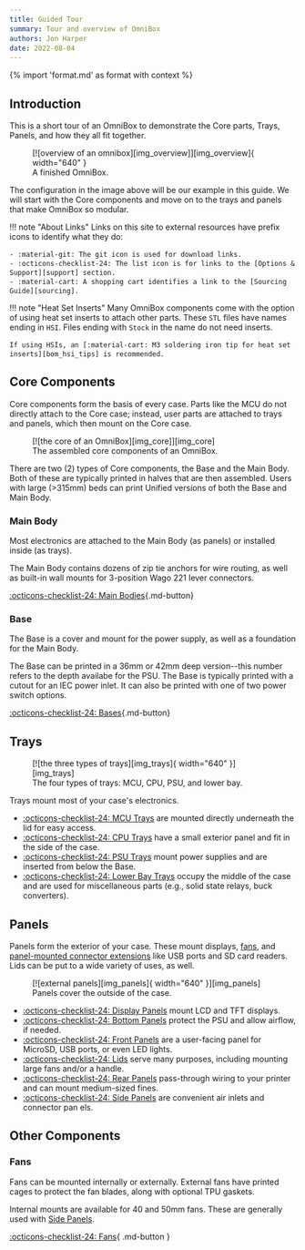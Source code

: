 ```yaml
---
title: Guided Tour
summary: Tour and overview of OmniBox
authors: Jon Harper
date: 2022-08-04
---
```


{% import 'format.md' as format with context %}

## Introduction

This is a short tour of an OmniBox to demonstrate the Core parts, Trays, Panels, and how they all fit together.

<figure markdown>
  [![overview of an omnibox][img_overview]][img_overview]{ width="640" }
  <figcaption>A finished OmniBox.</figcaption>
</figure>

The configuration in the image above will be our example in this guide. We will start with the Core components and move on to the trays and panels that make OmniBox so modular. 

!!! note "About Links"
    Links on this site to external resources have prefix icons to identify what they do:

    - :material-git: The git icon is used for download links.
    - :octicons-checklist-24: The list icon is for links to the [Options & Support][support] section.
    - :material-cart: A shopping cart identifies a link to the [Sourcing Guide][sourcing].

!!! note "Heat Set Inserts"
    Many OmniBox components come with the option of using heat set inserts to attach other parts. These `STL`
    files have names ending in `HSI`. Files ending with `Stock` in the name do not need inserts.

    If using HSIs, an [:material-cart: M3 soldering iron tip for heat set inserts][bom_hsi_tips] is recommended.

## Core Components

Core components form the basis of every case. Parts like the MCU do not directly attach to the Core case; instead, user
parts are attached to trays and panels, which then mount on the Core case.

<figure markdown>
  [![the core of an OmniBox][img_core]][img_core]
  <figcaption>The assembled core components of an OmniBox.</figcaption>
</figure>

There are two (2) types of Core components, the Base and the Main Body. Both of these are typically printed in halves
that are then assembled. Users with large (>315mm) beds can print Unified versions of both the Base and Main Body.

### Main Body

Most electronics are attached to the Main Body (as panels) or installed inside (as trays).

The Main Body contains dozens of zip tie anchors for wire routing, as well as built-in wall mounts for 3-position Wago 221
lever connectors.

[:octicons-checklist-24: Main Bodies][main_body]{.md-button}

### Base

The Base is a cover and mount for the power supply, as well as a foundation for the Main Body.

The Base can be printed in a 36mm or 42mm deep version--this number refers to the depth availabe for the PSU. The
Base is typically printed with a cutout for an IEC power inlet. It can also be printed with one of two power switch
options.

[:octicons-checklist-24: Bases][base]{.md-button}

## Trays

<figure markdown>
  [![the three types of trays][img_trays]{ width="640" }][img_trays]
  <figcaption>The four types of trays: MCU, CPU, PSU, and lower bay.</figcaption>
</figure>

Trays mount most of your case's electronics.

- [:octicons-checklist-24: MCU Trays][mcu] are mounted directly underneath the lid for easy access.
- [:octicons-checklist-24: CPU Trays][cpu] have a small exterior panel and fit in the side of the case.
- [:octicons-checklist-24: PSU Trays][psu] mount power supplies and are inserted from below the Base.
- [:octicons-checklist-24: Lower Bay Trays][lower_bay] occupy the middle of the case and are used for miscellaneous parts (e.g., solid state relays, buck converters).

## Panels

Panels form the exterior of your case. These mount displays, [fans][fans], and [panel-mounted connector extensions][panel_mounts] like USB ports and 
SD card readers. Lids can be put to a wide variety of uses, as well.

<figure markdown>
  [![external panels][img_panels]{ width="640" }][img_panels]
  <figcaption>Panels cover the outside of the case.</figcaption>
</figure>

- [:octicons-checklist-24: Display Panels][displays] mount LCD and TFT displays.
- [:octicons-checklist-24: Bottom Panels][bottom_panels] protect the PSU and allow airflow, if needed.
- [:octicons-checklist-24: Front Panels][front_panels] are a user-facing panel for MicroSD, USB ports, or even LED lights.
- [:octicons-checklist-24: Lids][lids] serve many purposes, including mounting large fans and/or a handle.
- [:octicons-checklist-24: Rear Panels][rear_panels] pass-through wiring to your printer and can mount medium-sized fines.
- [:octicons-checklist-24: Side Panels][side_panels] are convenient air inlets and connector pan els.

## Other Components

### Fans

Fans can be mounted internally or externally. External fans have printed cages to protect the fan blades, along with optional TPU gaskets.

Internal mounts are available for 40 and 50mm fans. These are generally used with [Side Panels][side_panels].

[:octicons-checklist-24: Fans][fans]{ .md-button }

[panel_mounts]:  support/panel_mounts.md
[fans]:  support/fans.md
[displays]:  support/display.md
[mcu]:  support/mcu.md
[lower_bay]: support/lower_bay.md
[cpu]: support/cpu.md
[psu]: support/psu.md
[support]: support/index.md
[sourcing]: sourcing.md
[side_panels]: support/side.md
[front_panels]: support/front.md
[rear_panels]: rear.md
[side_panels]: support/side.md
[lids]: support/lid.md
[bottom_panels]: support/bottom.md
[main_body]: support/main_body.md
[base]: support/base.md

[img_overview]: img/components/overview.webp
[img_core]: img/components/core.webp
[img_trays]: img/components/trays.webp
[img_panels]: img/components/panels.webp
[img_crossbar]: img/components/crossbar.webp
[img_main_front]: img/components/main_front.webp
[img_main_rear]: img/components/main_rear.webp
[img_base_front_rocker]: img/components/base_front_rocker.webp
[img_base_front_toggle]: img/components/base_front_toggle.webp
[img_base_rear]: img/components/base_rear.webp
[img_base_unified]: img/components/base_unified.webp
[img_base_extension]: img/components/base_extension.webp
[img_mcu]: img/components/mcu.webp
[img_cpu]: img/components/cpu.webp
[img_lower_bay]: img/components/lower_bay.webp
[img_front_panel]: img/components/front_panel.webp
[img_display]: img/components/display.webp
[img_lid]: img/components/lid.webp
[img_side]: img/components/side.webp
[img_rear]: img/components/rear.webp
[img_bottom]: img/components/bottom.webp
[img_fans]: img/components/fans.webp
[img_psu]: img/components/psu.webp
[img_rear_none]: img/components/rear_none.webp
[img_rear_quad]: img/components/rear_quad.webp
[img_rocker_switch]: img/components/switch_rocker.webp
[img_toggle_switch]: img/components/switch_toggle.webp
[img_iec]: img/components/iec.webp